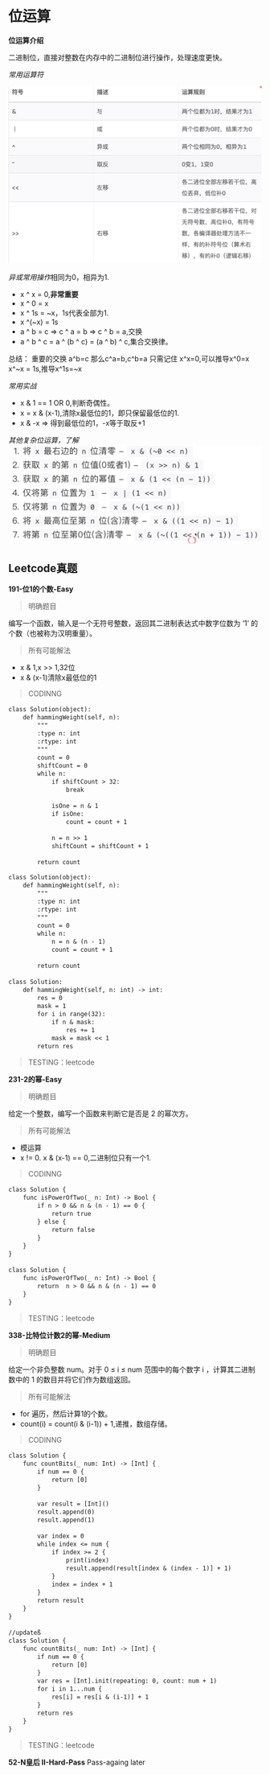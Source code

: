 # 位运算

**位运算介绍**

二进制位，直接对整数在内存中的二进制位进行操作，处理速度更快。

*常用运算符*

![常用运算符](/GeekTimeAlgorithmPass/Resources/13-位运算-1.png)

*异或常用操作*相同为0，相异为1.
- x ^ x = 0,**非常重要**
- x ^ 0 = x
- x ^ 1s = ~x，1s代表全部为1.
- x ^(~x) = 1s
- a ^ b = c => c ^ a = b => c ^ b = a,交换
- a ^ b ^ c = a ^ (b ^ c) = (a ^ b) ^ c,集合交换律。

总结：
重要的交换 a^b=c 那么c^a=b,c^b=a
只需记住 x^x=0,可以推导x^0=x
x^~x = 1s,推导x^1s=~x

*常用实战*

- x & 1 == 1 OR 0,判断奇偶性。
- x = x & (x-1),清除x最低位的1，即只保留最低位的1.
- x & -x => 得到最低位的1，-x等于取反+1

*其他复杂位运算，了解*
![常用运算符](/GeekTimeAlgorithmPass/Resources/13-位运算-2.png)

## Leetcode真题

**191-位1的个数-Easy**

> 明确题目

编写一个函数，输入是一个无符号整数，返回其二进制表达式中数字位数为 ‘1’ 的个数（也被称为汉明重量）。
> 所有可能解法

- x & 1,x >> 1,32位
- x & (x-1)清除x最低位的1

> CODINNG

```
class Solution(object):
    def hammingWeight(self, n):
        """
        :type n: int
        :rtype: int
        """
        count = 0
        shiftCount = 0
        while n:
            if shiftCount > 32:
                break

            isOne = n & 1
            if isOne:
                count = count + 1

            n = n >> 1
            shiftCount = shiftCount + 1

        return count
```

```
class Solution(object):
    def hammingWeight(self, n):
        """
        :type n: int
        :rtype: int
        """
        count = 0
        while n:
            n = n & (n - 1)
            count = count + 1

        return count

class Solution:
    def hammingWeight(self, n: int) -> int:
        res = 0
        mask = 1
        for i in range(32):
            if n & mask:
                res += 1
            mask = mask << 1
        return res
```

> TESTING：leetcode

**231-2的幂-Easy**

> 明确题目

给定一个整数，编写一个函数来判断它是否是 2 的幂次方。

> 所有可能解法

- 模运算
- x != 0. x & (x-1) == 0,二进制位只有一个1.
> CODINNG

```
class Solution {
    func isPowerOfTwo(_ n: Int) -> Bool {
        if n > 0 && n & (n - 1) == 0 {
            return true
        } else {
            return false
        }
    }
}

class Solution {
    func isPowerOfTwo(_ n: Int) -> Bool {
        return  n > 0 && n & (n - 1) == 0
    }
}
```
> TESTING：leetcode

**338-比特位计数2的幂-Medium**

> 明确题目

给定一个非负整数 num。对于 0 ≤ i ≤ num 范围中的每个数字 i ，计算其二进制数中的 1 的数目并将它们作为数组返回。

> 所有可能解法
- for 遍历，然后计算1的个数。
- count(i) = count(i & (i-1)) + 1,递推，数组存储。

> CODINNG

```
class Solution {
    func countBits(_ num: Int) -> [Int] {
        if num == 0 {
            return [0]
        }

        var result = [Int]()
        result.append(0)
        result.append(1)

        var index = 0
        while index <= num {
            if index >= 2 {
                print(index)
                result.append(result[index & (index - 1)] + 1)
            }
            index = index + 1
        }
        return result
    }
}

//updateß
class Solution {
    func countBits(_ num: Int) -> [Int] {
        if num == 0 {
            return [0]
        }
        var res = [Int].init(repeating: 0, count: num + 1)
        for i in 1...num {
            res[i] = res[i & (i-1)] + 1
        }
        return res
    }
}
```
> TESTING：leetcode

**52-N皇后 II-Hard-Pass**
Pass-againg later
